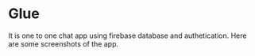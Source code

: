 # Glue
It is one to one chat app using firebase database and authetication.
Here are some screenshots of the app.
